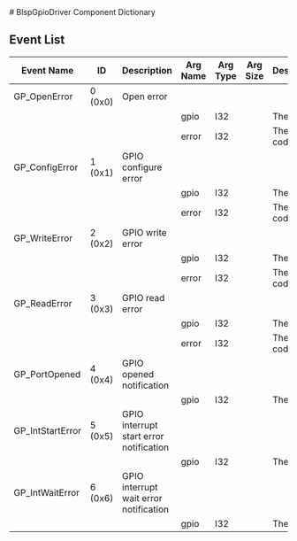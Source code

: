 <title>BlspGpioDriver Component Dictionary</title>
# BlspGpioDriver Component Dictionary



## Event List

|Event Name|ID|Description|Arg Name|Arg Type|Arg Size|Description
|---|---|---|---|---|---|---|
|GP_OpenError|0 (0x0)|Open error| | | | |
| | | |gpio|I32||The device|
| | | |error|I32||The error code|
|GP_ConfigError|1 (0x1)|GPIO configure error| | | | |
| | | |gpio|I32||The device|
| | | |error|I32||The error code|
|GP_WriteError|2 (0x2)|GPIO write error| | | | |
| | | |gpio|I32||The device|
| | | |error|I32||The error code|
|GP_ReadError|3 (0x3)|GPIO read error| | | | |
| | | |gpio|I32||The device|
| | | |error|I32||The error code|
|GP_PortOpened|4 (0x4)|GPIO opened notification| | | | |
| | | |gpio|I32||The device|
|GP_IntStartError|5 (0x5)|GPIO interrupt start error notification| | | | |
| | | |gpio|I32||The device|
|GP_IntWaitError|6 (0x6)|GPIO interrupt wait error notification| | | | |
| | | |gpio|I32||The device|
